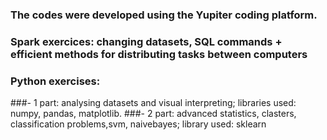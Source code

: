 ### The codes were developed using the Yupiter coding platform.

### Spark exercices: changing datasets, SQL commands + efficient methods for distributing tasks between computers

### Python exercises: 
###- 1 part: analysing datasets and visual interpreting; libraries used: numpy, pandas, matplotlib.
###-                   2 part: advanced statistics, clasters, classification problems,svm, naivebayes; library used: sklearn
